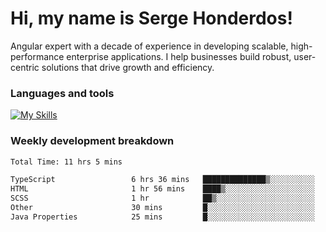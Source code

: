 # Hi, my name is Serge Honderdos!

Angular expert with a decade of experience in developing scalable, high-performance enterprise applications. I help businesses build robust, user-centric solutions that drive growth and efficiency.
### Languages and tools
[![My Skills](https://skillicons.dev/icons?i=js,ts,angular,nodejs,sqlite,postgres,mongodb,git,azure)](#)

### Weekly development breakdown
<!--START_SECTION:waka-->

```txt
Total Time: 11 hrs 5 mins

TypeScript                 6 hrs 36 mins   ██████████████▒░░░░░░░░░░   57.02 %
HTML                       1 hr 56 mins    ████▒░░░░░░░░░░░░░░░░░░░░   16.72 %
SCSS                       1 hr            ██▒░░░░░░░░░░░░░░░░░░░░░░   08.67 %
Other                      30 mins         █░░░░░░░░░░░░░░░░░░░░░░░░   04.41 %
Java Properties            25 mins         █░░░░░░░░░░░░░░░░░░░░░░░░   03.72 %
```

<!--END_SECTION:waka-->
